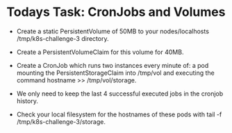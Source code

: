 # Todays Task: CronJobs and Volumes

- Create a static PersistentVolume of 50MB to your nodes/localhosts /tmp/k8s-challenge-3 directory.

- Create a PersistentVolumeClaim for this volume for 40MB.

- Create a CronJob which runs two instances every minute of: a pod mounting the PersistentStorageClaim into /tmp/vol and executing the command hostname >> /tmp/vol/storage.

- We only need to keep the last 4 successful executed jobs in the cronjob history.

- Check your local filesystem for the hostnames of these pods with tail -f /tmp/k8s-challenge-3/storage.
